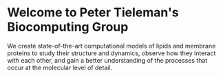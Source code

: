 # Welcome to Peter Tieleman's Biocomputing Group
We create state-of-the-art computational models of lipids and membrane proteins to study their structure and dynamics, observe how they interact with each other, and gain a better understanding of the processes that occur at the molecular level of detail. 

